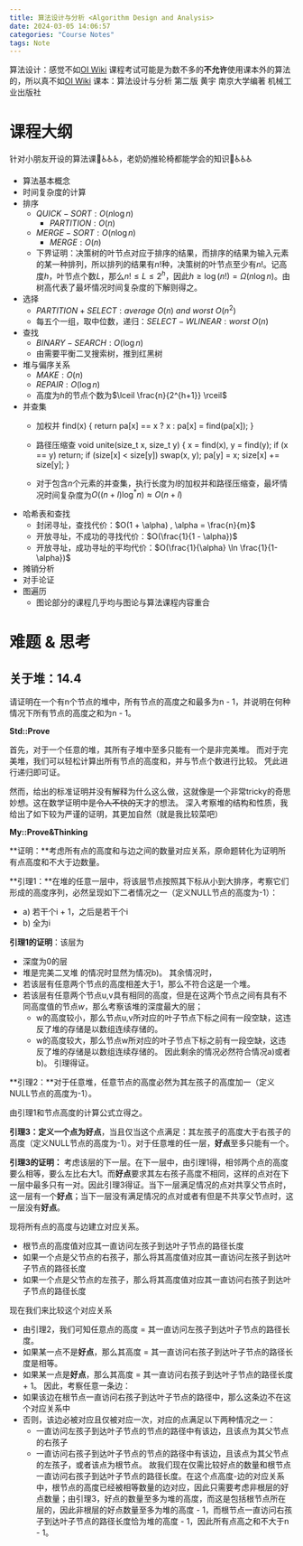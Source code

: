 ```yaml
---
title: 算法设计与分析 <Algorithm Design and Analysis>
date: 2024-03-05 14:06:57
categories: "Course Notes"
tags: Note
---
```


算法设计：感觉不如[OI Wiki](https://oi-wiki.org/)
课程考试可能是为数不多的**不允许**使用课本外的算法的，所以真不如[OI Wiki](https://oi-wiki.org/)
课本：算法设计与分析 第二版 黄宇 南京大学编著 机械工业出版社

# 课程大纲

针对小朋友开设的算法课👶♿♿♿，老奶奶推轮椅都能学会的知识👵♿♿♿

- 算法基本概念
- 时间复杂度的计算
- 排序
  - $QUICK-SORT: O(n \log n)$
    -  $PARTITION: O(n)$
  - $MERGE-SORT: O(n \log n)$
    - $MERGE: O(n)$
  - 下界证明：决策树的叶节点对应于排序的结果，而排序的结果为输入元素的某一种排列，所以排列的结果有$n!$种，决策树的叶节点至少有$n!$。记高度$h$，叶节点个数$L$，那么$n! \leq L \leq 2^h$，因此$h \geq \log (n!) = \Omega(n \log n)$。由树高代表了最坏情况时间复杂度的下解则得之。
- 选择
  - $PARTITION + SELECT: average\ O(n)\ and\ worst\ O(n^2)$
  - 每五个一组，取中位数，递归：$SELECT-WLINEAR: worst\ O(n)$
- 查找
  - $BINARY-SEARCH: O(\log n)$
  - 由需要平衡二叉搜索树，推到红黑树
- 堆与偏序关系
  - $MAKE: O(n)$
  - $REPAIR: O(\log n)$
  - 高度为$h$的节点个数为$\lceil \frac{n}{2^{h+1}} \rceil$
- 并查集
  - 加权并
  find(x) { return pa[x] == x ? x : pa[x] = find(pa[x]); }

  - 路径压缩查
  void unite(size_t x, size_t y) {
    x = find(x), y = find(y);
    if (x == y) return; 
    if (size[x] < size[y]) swap(x, y);
    pa[y] = x;
    size[x] += size[y];
  }
  - 对于包含$n$个元素的并查集，执行长度为$l$的加权并和路径压缩查，最坏情况时间复杂度为$O((n+l) \log^* n) \approx O(n+l)$
- 哈希表和查找
  - 封闭寻址，查找代价：$O(1 + \alpha) , \alpha = \frac{n}{m}$
  - 开放寻址，不成功的寻找代价：$O(\frac{1}{1 - \alpha})$
  - 开放寻址，成功寻址的平均代价：$O(\frac{1}{\alpha} \ln \frac{1}{1-\alpha})$
- 摊销分析
- 对手论证
- 图遍历
  - 图论部分的课程几乎均与图论与算法课程内容重合

# 难题 & 思考

## 关于堆：14.4

请证明在一个有n个节点的堆中，所有节点的高度之和最多为n - 1，并说明在何种情况下所有节点的高度之和为n - 1。


**Std::Prove**

首先，对于一个任意的堆，其所有子堆中至多只能有一个是非完美堆。
而对于完美堆，我们可以轻松计算出所有节点的高度和，并与节点个数进行比较。
凭此进行递归即可证。

然而，给出的标准证明并没有解释为什么这么做，这就像是一个非常tricky的奇思妙想。这在数学证明中是~~令人不快的~~天才的想法。
深入考察堆的结构和性质，我给出了如下较为严谨的证明，其更加自然（就是我比较菜吧）

**My::Prove&Thinking**

**证明：**考虑所有点的高度和与边之间的数量对应关系，原命题转化为证明所有点高度和不大于边数量。

**引理1：**在堆的任意一层中，将该层节点按照其下标从小到大排序，考察它们形成的高度序列，必然呈现如下二者情况之一（定义NULL节点的高度为-1）：
- a) 若干个i + 1，之后是若干个i
- b) 全为i

**引理1的证明**：该层为
- 深度为0的层
- 堆是完美二叉堆
的情况时显然为情况b)。
其余情况时，
- 若该层有任意两个节点的高度相差大于1，那么不符合这是一个堆。
- 若该层有任意两个节点u,v具有相同的高度，但是在这两个节点之间有具有不同高度值的节点$w$，那么考察该堆的深度最大的层；
	- w的高度较小，那么节点u,v所对应的叶子节点下标之间有一段空缺，这违反了堆的存储是以数组连续存储的。
	- w的高度较大，那么节点w所对应的叶子节点下标之前有一段空缺，这违反了堆的存储是以数组连续存储的。
因此剩余的情况必然符合情况a)或者b)。
引理得证。

**引理2：**对于任意堆，任意节点的高度必然为其左孩子的高度加一（定义NULL节点的高度为-1）。

由引理1和节点高度的计算公式立得之。

**引理3：**定义一个点为**好点**，当且仅当这个点满足：其左孩子的高度大于右孩子的高度（定义NULL节点的高度为-1）。对于任意堆的任一层，**好点**至多只能有一个。

**引理3的证明：**
考虑该层的下一层。在下一层中，由引理1得，相邻两个点的高度要么相等，要么左比右大1。而**好点**要求其左右孩子高度不相同，这样的点对在下一层中最多只有一对。因此引理3得证。当下一层满足情况的点对共享父节点时，这一层有一个**好点**；当下一层没有满足情况的点对或者有但是不共享父节点时，这一层没有**好点**。

现将所有点的高度与边建立对应关系。
- 根节点的高度值对应其一直访问左孩子到达叶子节点的路径长度
- 如果一个点是父节点的右孩子，那么将其高度值对应其一直访问左孩子到达叶子节点的路径长度
- 如果一个点是父节点的左孩子，那么将其高度值对应其一直访问右孩子到达叶子节点的路径长度

现在我们来比较这个对应关系
- 由引理2，我们可知任意点的高度 = 其一直访问左孩子到达叶子节点的路径长度。
- 如果某一点不是**好点**，那么其高度 = 其一直访问右孩子到达叶子节点的路径长度是相等。
- 如果某一点是**好点**，那么其高度 = 其一直访问右孩子到达叶子节点的路径长度 + 1。
因此，考察任意一条边：
- 如果该边在根节点一直访问右孩子到达叶子节点的路径中，那么这条边不在这个对应关系中
- 否则，该边必被对应且仅被对应一次，对应的点满足以下两种情况之一：
	- 一直访问左孩子到达叶子节点的节点的路径中有该边，且该点为其父节点的右孩子
	- 一直访问右孩子到达叶子节点的节点的路径中有该边，且该点为其父节点的左孩子，或者该点为根节点。
故我们现在仅需比较好点的数量和根节点一直访问右孩子到达叶子节点的路径长度。在这个点高度-边的对应关系中，根节点的高度已经被相等数量的边对应，因此只需要考虑非根层的好点数量；由引理3，好点的数量至多为堆的高度，而这是包括根节点所在层的，因此非根层的好点数量至多为堆的高度 - 1，而根节点一直访问右孩子到达叶子节点的路径长度恰为堆的高度 - 1，因此所有点高之和不大于n - 1。